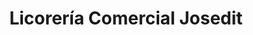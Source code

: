 ---
title: "Licorería Comercial Josedit"
url: /caracas/licoreria-comercial-josedit/
shop: Spirituosen
---